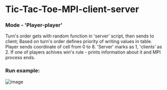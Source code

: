# Tic-Tac-Toe-MPI-client-server

### Mode - 'Player-player'
Turn's order gets with random function in 'server' script, then sends to client;
Based on turn's order defines priority of writing values in table.
Player sends coordinate of cell from 0 to 8. 'Server' marks as 1, 'clients' as 2.
If one of players achives win's rule - prints information about it and MPI process ends. 


### Run example:

![image](https://user-images.githubusercontent.com/34346831/147761337-355fbed4-a3c9-49ab-b635-3ae0a479d6ad.png)

